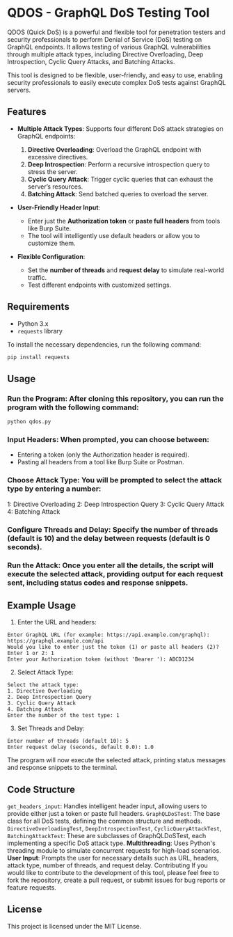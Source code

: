 # QDOS - GraphQL DoS Testing Tool

QDOS (Quick DoS) is a powerful and flexible tool for penetration testers and security professionals to perform Denial of Service (DoS) testing on GraphQL endpoints. It allows testing of various GraphQL vulnerabilities through multiple attack types, including Directive Overloading, Deep Introspection, Cyclic Query Attacks, and Batching Attacks.

This tool is designed to be flexible, user-friendly, and easy to use, enabling security professionals to easily execute complex DoS tests against GraphQL servers.

## Features

- **Multiple Attack Types**: Supports four different DoS attack strategies on GraphQL endpoints:
  1. **Directive Overloading**: Overload the GraphQL endpoint with excessive directives.
  2. **Deep Introspection**: Perform a recursive introspection query to stress the server.
  3. **Cyclic Query Attack**: Trigger cyclic queries that can exhaust the server’s resources.
  4. **Batching Attack**: Send batched queries to overload the server.
  
- **User-Friendly Header Input**: 
  - Enter just the **Authorization token** or **paste full headers** from tools like Burp Suite.
  - The tool will intelligently use default headers or allow you to customize them.

- **Flexible Configuration**: 
  - Set the **number of threads** and **request delay** to simulate real-world traffic.
  - Test different endpoints with customized settings.

## Requirements

- Python 3.x
- `requests` library

To install the necessary dependencies, run the following command:
```bash
pip install requests
```

## Usage
### Run the Program: After cloning this repository, you can run the program with the following command:

```bash
python qdos.py
```
### Input Headers: When prompted, you can choose between:

- Entering a token (only the Authorization header is required).
- Pasting all headers from a tool like Burp Suite or Postman.

### Choose Attack Type: You will be prompted to select the attack type by entering a number:

1: Directive Overloading
2: Deep Introspection Query
3: Cyclic Query Attack
4: Batching Attack

### Configure Threads and Delay: Specify the number of threads (default is 10) and the delay between requests (default is 0 seconds).

### Run the Attack: Once you enter all the details, the script will execute the selected attack, providing output for each request sent, including status codes and response snippets.

## Example Usage
1. Enter the URL and headers:
```
Enter GraphQL URL (for example: https://api.example.com/graphql): https://graphql.example.com/api
Would you like to enter just the token (1) or paste all headers (2)? Enter 1 or 2: 1
Enter your Authorization token (without 'Bearer '): ABCD1234
```
2. Select Attack Type:
```
Select the attack type:
1. Directive Overloading
2. Deep Introspection Query
3. Cyclic Query Attack
4. Batching Attack
Enter the number of the test type: 1
```
3. Set Threads and Delay:
```
Enter number of threads (default 10): 5
Enter request delay (seconds, default 0.0): 1.0
```
The program will now execute the selected attack, printing status messages and response snippets to the terminal.

## Code Structure
`get_headers_input`: Handles intelligent header input, allowing users to provide either just a token or paste full headers.
`GraphQLDoSTest`: The base class for all DoS tests, defining the common structure and methods.
`DirectiveOverloadingTest`, `DeepIntrospectionTest`, `CyclicQueryAttackTest`, `BatchingAttackTest`: These are subclasses of GraphQLDoSTest, each implementing a specific DoS attack type.
**Multithreading**: Uses Python's threading module to simulate concurrent requests for high-load scenarios.
**User Input**: Prompts the user for necessary details such as URL, headers, attack type, number of threads, and request delay.
Contributing
If you would like to contribute to the development of this tool, please feel free to fork the repository, create a pull request, or submit issues for bug reports or feature requests.

## License
This project is licensed under the MIT License.
